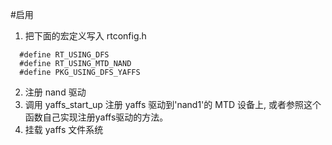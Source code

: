 #启用
 1. 把下面的宏定义写入 rtconfig.h
 ```
   #define RT_USING_DFS
   #define RT_USING_MTD_NAND
   #define PKG_USING_DFS_YAFFS
```
 2. 注册 nand 驱动
 3. 调用 yaffs_start_up 注册 yaffs 驱动到'nand1'的 MTD 设备上,
    或者参照这个函数自己实现注册yaffs驱动的方法。
 4. 挂载 yaffs 文件系统
